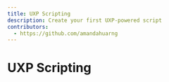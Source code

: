 ```yaml
---
title: UXP Scripting
description: Create your first UXP-powered script
contributors:
  - https://github.com/amandahuarng
---
```


# UXP Scripting